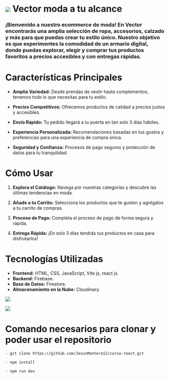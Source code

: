 # [![](https://res.cloudinary.com/dqngvzxqy/image/upload/v1714695931/proyects/vector/icons/letra-v_1_xpjl6x.png)](https://lively-frangipane-bb53e0.netlify.app/) Vector moda a tu alcance

### ¡Bienvenido a nuestro ecommerce de moda! En Vector encontrarás una amplia selección de ropa, accesorios, calzado y más para que puedas crear tu estilo único. Nuestro objetivo es que experimentes la comodidad de un armario digital, donde puedas explorar, elegir y comprar tus productos favoritos a precios accesibles y con entregas rápidas.

# Características Principales

- **Amplia Variedad:** Desde prendas de vestir hasta complementos, tenemos todo lo que necesitas para tu estilo.

- **Precios Competitivos:** Ofrecemos productos de calidad a precios justos y accesibles.

- **Envío Rápido:** Tu pedido llegará a tu puerta en tan solo 3 días hábiles.

- **Experiencia Personalizada:** Recomendaciones basadas en tus gustos y preferencias para una experiencia de compra única.

- **Seguridad y Confianza:** Procesos de pago seguros y protección de datos para tu tranquilidad.

# Cómo Usar

1. **Explora el Catálogo:** Navega por nuestras categorías y descubre las últimas tendencias en moda.

2. **Añade a tu Carrito:** Selecciona los productos que te gusten y agrégalos a tu carrito de compras.

3. **Proceso de Pago:** Completa el proceso de pago de forma segura y rápida.

4. **Entrega Rápida:** ¡En solo 3 días tendrás tus productos en casa para disfrutarlos!

# Tecnologías Utilizadas

- **Frontend:** HTML, CSS, JavaScript, Vite js, react js.
- **Backend:** Firebase.
- **Base de Datos:** Firestore.
- **Almacenamiento en la Nube:** Cloudinary.

![](https://res.cloudinary.com/dqngvzxqy/image/upload/v1715534898/proyects/vector/icons/Captura_qau118.jpg)

![](https://res.cloudinary.com/dqngvzxqy/image/upload/v1715535034/proyects/vector/icons/Captura1_czroa2.jpg)

# Comando necesarios para clonar y poder usar el repositorio

```
- git clone https://github.com/JesusMontero12/curso-react.git

- npm install

- npm run dev
```
